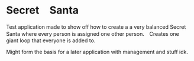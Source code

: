 # Secret　Santa

Test application made to show off how to create a a very balanced Secret Santa where every person is assigned one other person.　Creates one giant loop that everyone is added to.

Might form the basis for a later application with management and stuff idk.

